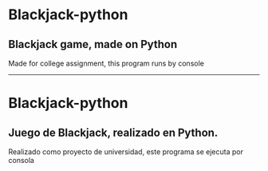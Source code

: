 # Blackjack-python
## Blackjack game, made on Python

Made for college assignment, this program runs by console

----
# Blackjack-python
## Juego de Blackjack, realizado en Python.

Realizado como proyecto de universidad, este programa se ejecuta por consola
